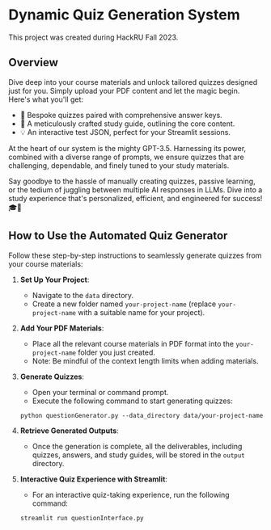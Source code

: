 # Dynamic Quiz Generation System
This project was created during HackRU Fall 2023.

## Overview
Dive deep into your course materials and unlock tailored quizzes designed just for you. Simply upload your PDF content and let the magic begin. Here's what you'll get:

- 📄 Bespoke quizzes paired with comprehensive answer keys.
- 📘 A meticulously crafted study guide, outlining the core content.
- 💡 An interactive test JSON, perfect for your Streamlit sessions.

At the heart of our system is the mighty GPT-3.5. Harnessing its power, combined with a diverse range of prompts, we ensure quizzes that are challenging, dependable, and finely tuned to your study materials.

Say goodbye to the hassle of manually creating quizzes, passive learning, or the tedium of juggling between multiple AI responses in LLMs. Dive into a study experience that's personalized, efficient, and engineered for success! 🎓🌟

## How to Use the Automated Quiz Generator
Follow these step-by-step instructions to seamlessly generate quizzes from your course materials:

1. **Set Up Your Project**: 
    - Navigate to the `data` directory.
    - Create a new folder named `your-project-name` (replace `your-project-name` with a suitable name for your project).

2. **Add Your PDF Materials**:
    - Place all the relevant course materials in PDF format into the `your-project-name` folder you just created. 
    - Note: Be mindful of the context length limits when adding materials.

3. **Generate Quizzes**:
    - Open your terminal or command prompt.
    - Execute the following command to start generating quizzes:

    ```
    python questionGenerator.py --data_directory data/your-project-name
    ```

4. **Retrieve Generated Outputs**:
    - Once the generation is complete, all the deliverables, including quizzes, answers, and study guides, will be stored in the `output` directory.

5. **Interactive Quiz Experience with Streamlit**:
    - For an interactive quiz-taking experience, run the following command:

    ```
    streamlit run questionInterface.py
    ```